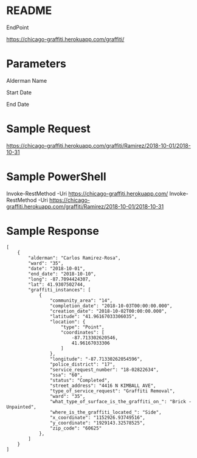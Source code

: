 # README

EndPoint

https://chicago-graffiti.herokuapp.com/graffiti/

# Parameters

Alderman Name

Start Date

End Date

# Sample Request 

https://chicago-graffiti.herokuapp.com/graffiti/Ramirez/2018-10-01/2018-10-31

# Sample PowerShell

 Invoke-RestMethod -Uri https://chicago-graffiti.herokuapp.com/
 Invoke-RestMethod -Uri https://chicago-graffiti.herokuapp.com/graffiti/Ramirez/2018-10-01/2018-10-31

# Sample Response

```
[
    {
        "alderman": "Carlos Ramirez-Rosa",
        "ward": "35",
        "date": "2018-10-01",
        "end_date": "2018-10-10",
        "long": -87.7094424307,
        "lat": 41.9307502744,
        "graffiti_instances": [
            {
                "community_area": "14",
                "completion_date": "2018-10-03T00:00:00.000",
                "creation_date": "2018-10-02T00:00:00.000",
                "latitude": "41.96167033306035",
                "location": {
                    "type": "Point",
                    "coordinates": [
                        -87.713302620546,
                        41.96167033306
                    ]
                },
                "longitude": "-87.71330262054596",
                "police_district": "17",
                "service_request_number": "18-02822634",
                "ssa": "60",
                "status": "Completed",
                "street_address": "4416 N KIMBALL AVE",
                "type_of_service_request": "Graffiti Removal",
                "ward": "35",
                "what_type_of_surface_is_the_graffiti_on_": "Brick - Unpainted",
                "where_is_the_graffiti_located_": "Side",
                "x_coordinate": "1152926.93749516",
                "y_coordinate": "1929143.32578525",
                "zip_code": "60625"
            },
        ]
    }
]
```
